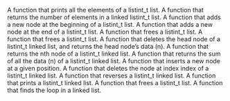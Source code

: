 A function that prints all the elements of a listint_t list.
A function that returns the number of elements in a linked listint_t list.
A function that adds a new node at the beginning of a listint_t list.
A function that adds a new node at the end of a listint_t list.
A function that frees a listint_t list.
A function that frees a listint_t list.
A function that deletes the head node of a listint_t linked list, and returns the head node’s data (n).
A function that returns the nth node of a listint_t linked list.
A function that returns the sum of all the data (n) of a listint_t linked list.
A function that inserts a new node at a given position.
A function that deletes the node at index index of a listint_t linked list.
A function that reverses a listint_t linked list.
A function that prints a listint_t linked list.
A function that frees a listint_t list.
A function that finds the loop in a linked list.
